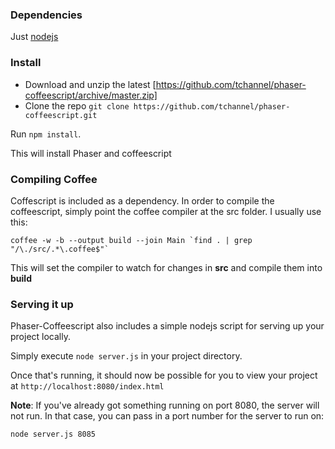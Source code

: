 ### Dependencies

Just [nodejs](http://nodejs.org/)

### Install

- Download and unzip the latest [https://github.com/tchannel/phaser-coffeescript/archive/master.zip]
- Clone the repo `git clone https://github.com/tchannel/phaser-coffeescript.git`


Run `npm install`.

This will install Phaser and coffeescript


### Compiling Coffee

Coffescript is included as a dependency. In order to compile the coffeescript, simply point the coffee compiler at the src folder. I usually use this:

    coffee -w -b --output build --join Main `find . | grep "/\./src/.*\.coffee$"`

This will set the compiler to watch for changes in **src** and compile them into **build**


### Serving it up

Phaser-Coffeescript also includes a simple nodejs script for serving up your project locally.

Simply execute `node server.js` in your project directory.

Once that's running, it should now be possible for you to view your project at `http://localhost:8080/index.html`

**Note**: If you've already got something running on port 8080, the server will not run. In that case, you can pass in a port number for the server to run on:

    node server.js 8085